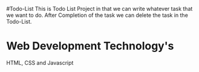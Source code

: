 #Todo-List
This is Todo List Project in that we can write whatever task that we want to do.
After Completion of the task we can delete the task in the Todo-List.
# Web Development Technology's 
HTML, CSS and Javascript 
